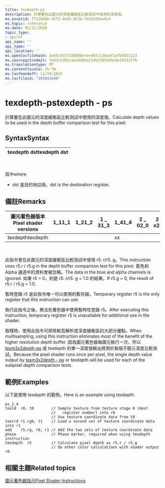 ```yaml
---
title: texdepth-ps
description: 計算要在此圖元的深度緩衝區比較測試中使用的深度值。
ms.assetid: f7128dbb-a5f3-4e95-b53b-7432439ae0c4
ms.topic: reference
ms.date: 05/31/2018
topic_type:
- apiref
api_name: ''
api_type: ''
api_location: ''
ms.openlocfilehash: 3eb5cd337108d08efee465c136adf1afb4921123
ms.sourcegitcommit: fe03c5d92ca6a0d66a114b2303e99c0a19241ffb
ms.translationtype: MT
ms.contentlocale: zh-TW
ms.lasthandoff: 11/20/2019
ms.locfileid: "103841640"
---
```

# <a name="texdepth---ps"></a><span data-ttu-id="e98e4-103">texdepth-ps</span><span class="sxs-lookup"><span data-stu-id="e98e4-103">texdepth - ps</span></span>

<span data-ttu-id="e98e4-104">計算要在此圖元的深度緩衝區比較測試中使用的深度值。</span><span class="sxs-lookup"><span data-stu-id="e98e4-104">Calculate depth values to be used in the depth buffer comparison test for this pixel.</span></span>

## <a name="syntax"></a><span data-ttu-id="e98e4-105">Syntax</span><span class="sxs-lookup"><span data-stu-id="e98e4-105">Syntax</span></span>



| <span data-ttu-id="e98e4-106">texdepth dst</span><span class="sxs-lookup"><span data-stu-id="e98e4-106">texdepth dst</span></span> |
|--------------|



 

<span data-ttu-id="e98e4-107">其中</span><span class="sxs-lookup"><span data-stu-id="e98e4-107">where</span></span>

-   <span data-ttu-id="e98e4-108">dst 是目的地註冊。</span><span class="sxs-lookup"><span data-stu-id="e98e4-108">dst is the destination register.</span></span>

## <a name="remarks"></a><span data-ttu-id="e98e4-109">備註</span><span class="sxs-lookup"><span data-stu-id="e98e4-109">Remarks</span></span>



| <span data-ttu-id="e98e4-110">圖元著色器版本</span><span class="sxs-lookup"><span data-stu-id="e98e4-110">Pixel shader versions</span></span> | <span data-ttu-id="e98e4-111">1\_1</span><span class="sxs-lookup"><span data-stu-id="e98e4-111">1\_1</span></span> | <span data-ttu-id="e98e4-112">1\_2</span><span class="sxs-lookup"><span data-stu-id="e98e4-112">1\_2</span></span> | <span data-ttu-id="e98e4-113">1 \_ 3</span><span class="sxs-lookup"><span data-stu-id="e98e4-113">1\_3</span></span> | <span data-ttu-id="e98e4-114">1\_4</span><span class="sxs-lookup"><span data-stu-id="e98e4-114">1\_4</span></span> | <span data-ttu-id="e98e4-115">2 \_ 0</span><span class="sxs-lookup"><span data-stu-id="e98e4-115">2\_0</span></span> | <span data-ttu-id="e98e4-116">2 \_ x</span><span class="sxs-lookup"><span data-stu-id="e98e4-116">2\_x</span></span> | <span data-ttu-id="e98e4-117">2個 \_ sw</span><span class="sxs-lookup"><span data-stu-id="e98e4-117">2\_sw</span></span> | <span data-ttu-id="e98e4-118">3 \_ 0</span><span class="sxs-lookup"><span data-stu-id="e98e4-118">3\_0</span></span> | <span data-ttu-id="e98e4-119">3個 \_ sw</span><span class="sxs-lookup"><span data-stu-id="e98e4-119">3\_sw</span></span> |
|-----------------------|------|------|------|------|------|------|-------|------|-------|
| <span data-ttu-id="e98e4-120">texdepth</span><span class="sxs-lookup"><span data-stu-id="e98e4-120">texdepth</span></span>              |      |      |      | <span data-ttu-id="e98e4-121">x</span><span class="sxs-lookup"><span data-stu-id="e98e4-121">x</span></span>    |      |      |       |      |       |



 

<span data-ttu-id="e98e4-122">此指令會在此圖元的深度緩衝區比較測試中使用 r5. r/r5. g。</span><span class="sxs-lookup"><span data-stu-id="e98e4-122">This instruction uses r5.r / r5.g in the depth buffer comparison test for this pixel.</span></span> <span data-ttu-id="e98e4-123">藍色和 Alpha 通道中的資料會被忽略。</span><span class="sxs-lookup"><span data-stu-id="e98e4-123">The data in the blue and alpha channels is ignored.</span></span> <span data-ttu-id="e98e4-124">如果 r5 = 0，則是 r5. r/r5. g = 1.0 的結果。</span><span class="sxs-lookup"><span data-stu-id="e98e4-124">If r5.g = 0, the result of r5.r / r5.g = 1.0.</span></span>

<span data-ttu-id="e98e4-125">暫時登錄 r5 是此指令唯一可以使用的暫存器。</span><span class="sxs-lookup"><span data-stu-id="e98e4-125">Temporary register r5 is the only register that this instruction can use.</span></span>

<span data-ttu-id="e98e4-126">執行此指令之後，無法在著色器中使用暫時性登錄 r5。</span><span class="sxs-lookup"><span data-stu-id="e98e4-126">After executing this instruction, temporary register r5 is unavailable for additional use in the shader.</span></span>

<span data-ttu-id="e98e4-127">取樣時，使用此指令可排除較高解析度深度緩衝區的大部分優點。</span><span class="sxs-lookup"><span data-stu-id="e98e4-127">When multisampling, using this instruction eliminates most of the benefit of the higher resolution depth buffer.</span></span> <span data-ttu-id="e98e4-128">因為圖元著色器每圖元執行一次，所以 [texm3x2depth-ps](texm3x2depth---ps.md) 或 texdepth 的單一深度值輸出將用於每個子圖元深度比較測試。</span><span class="sxs-lookup"><span data-stu-id="e98e4-128">Because the pixel shader runs once per pixel, the single depth value output by [texm3x2depth - ps](texm3x2depth---ps.md) or texdepth will be used for each of the subpixel depth comparison tests.</span></span>

## <a name="examples"></a><span data-ttu-id="e98e4-129">範例</span><span class="sxs-lookup"><span data-stu-id="e98e4-129">Examples</span></span>

<span data-ttu-id="e98e4-130">以下是使用 texdepth 的範例。</span><span class="sxs-lookup"><span data-stu-id="e98e4-130">Here is an example using texdepth.</span></span>


```
ps_1_4              
texld  r0, t0        // Sample texture from texture stage 0 (dest 
                     //   register number) into r0
                     // Use texture coordinate data from t0
texcrd r1.rgb, t1    // Load a second set of texture coordinate data into r1
add    r5.rg, r0, r1 // Add the two sets of texture coordinate data
phase                // Phase marker, required when using texdepth instruction
texdepth  r5         // Calculate pixel depth as r5.r / r5.g
                     // Do other color calculations with shader output r0
```



## <a name="related-topics"></a><span data-ttu-id="e98e4-131">相關主題</span><span class="sxs-lookup"><span data-stu-id="e98e4-131">Related topics</span></span>

<dl> <dt>

[<span data-ttu-id="e98e4-132">圖元著色器指示</span><span class="sxs-lookup"><span data-stu-id="e98e4-132">Pixel Shader Instructions</span></span>](dx9-graphics-reference-asm-ps-instructions.md)
</dt> </dl>

 

 




